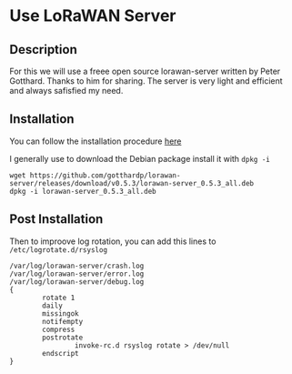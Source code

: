 # Use LoRaWAN Server

## Description
For this we will use a freee open source lorawan-server written by Peter Gotthard. Thanks to him for sharing. The server is very light and efficient and always safisfied my need.

## Installation
You can follow the installation procedure [here](https://github.com/gotthardp/lorawan-server/blob/master/doc/Installation.md)

I generally use to download the Debian package install it with `dpkg -i`

```
wget https://github.com/gotthardp/lorawan-server/releases/download/v0.5.3/lorawan-server_0.5.3_all.deb
dpkg -i lorawan-server_0.5.3_all.deb
```

## Post Installation
Then to improove log rotation, you can add this lines to 
`/etc/logrotate.d/rsyslog`
```
/var/log/lorawan-server/crash.log
/var/log/lorawan-server/error.log
/var/log/lorawan-server/debug.log
{
        rotate 1
        daily
        missingok
        notifempty
        compress
        postrotate
                invoke-rc.d rsyslog rotate > /dev/null
        endscript
}
```

